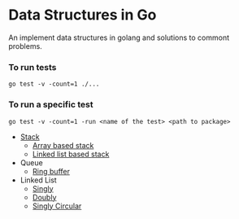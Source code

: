 # Data Structures in Go
An implement data structures in golang and solutions to commont problems.

### To run tests
`go test -v -count=1 ./...`
### To run a specific test
`go test -v -count=1 -run <name of the test> <path to package>`


- [Stack](stack/Readme.md)
  - [Array based stack](stack/arraybased/stack.go)
  - [Linked list based stack](stack/linkedlistbased/stack_ll.go)
- Queue
  - [Ring buffer](queue/ringbuffer_based/queue.go)
- Linked List
  - [Singly](linkedlist/singlyoo/singlyoo.go)
  - [Doubly](linkedlist/doubly/doubly.go)
  - [Singly Circular](linkedlist/singlyoocircular/singlycircular.go)
